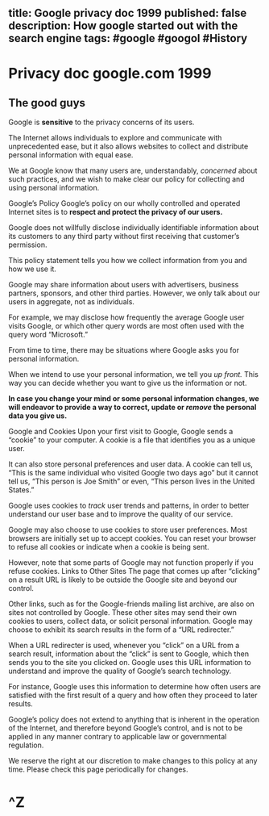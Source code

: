 title: Google privacy doc 1999 
published: false
description: How google started out with the search engine
tags: #google #googol #History
--

Privacy doc google.com 1999
==

## The good guys 

Google is **sensitive** to the privacy concerns of its users.

The Internet allows individuals to explore and communicate with unprecedented ease, but it also allows websites to collect and distribute personal information with equal ease.

We at Google know that many users are, understandably, _concerned_ about such practices, and we wish to make clear our policy for collecting and using personal information.

Google’s Policy Google’s policy on our wholly controlled and operated Internet sites is to **respect and protect the privacy of our users.** 

Google does not willfully disclose individually identifiable information about its customers to any third party without first receiving that customer’s permission. 

This policy statement tells you how we collect information from you and how we use it.

Google may share information about users with advertisers, business partners, sponsors, and other third parties. However, we only talk about our users in aggregate, not as 
individuals.

For example, we may disclose how frequently the average Google user visits Google, or which other query words are most often used with the query word “Microsoft.”

From time to time, there may be situations where Google asks you for personal information.

When we intend to use your personal information, we tell you _up front._ This way you can decide whether you want to give us 
the information or not.

**In case you change your mind or some personal information changes, we will endeavor to provide a way to correct, update or _remove_ the personal data you give us.**

Google and Cookies Upon your first visit to Google, Google sends a “cookie” to your computer. A cookie is a file that identifies 
you as a unique user.

It can also store personal preferences and user data. A cookie can tell us, “This is the same individual who visited Google two days ago” but it cannot tell us, “This person is Joe Smith” or even, “This person lives in the 
United States.”

Google uses cookies to _track_ user trends and patterns, in order to better understand our user base and to improve the quality of our service.

Google may also choose to use cookies to store user preferences. Most browsers are initially set up to accept cookies. You can reset your browser to refuse all cookies or indicate when a cookie is being sent.

However, note that some parts of Google may not function properly if you refuse cookies. Links to Other Sites The page that comes up after “clicking” on a result URL is likely to be outside the Google site and beyond our control.

Other links, such as for the Google-friends mailing list archive, are also on sites not controlled by Google. These other sites may send their own cookies to users, collect data, or solicit personal information. Google may choose to exhibit its search results in the form of a “URL redirecter.”

When a URL redirecter is used, whenever you “click” on a URL from a search result, information about the “click” is sent to Google, which then sends you to the site you clicked on. Google uses this URL information to understand and improve the quality of Google’s search technology.

For instance, Google uses this information to determine how often users are satisfied with the first result of a query and how often they proceed to later results.

Google’s policy does not extend to anything that is inherent in the operation of the Internet, and therefore beyond Google’s control, and is not to be applied in any manner contrary to applicable law or governmental regulation.

We reserve the right at our discretion to make changes to this policy at any time. Please check this page periodically for changes.

^Z
==

